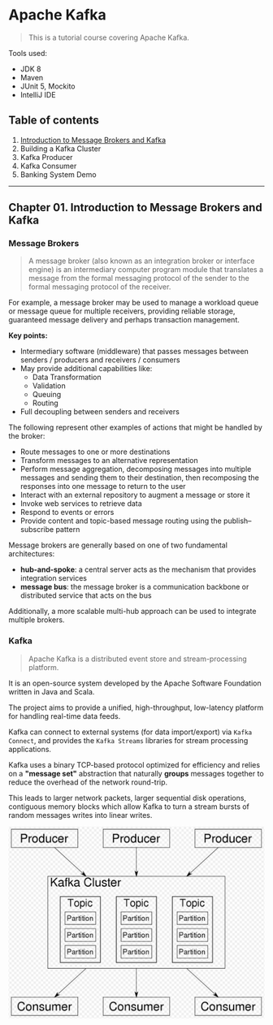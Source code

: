 # Apache Kafka

> This is a tutorial course covering Apache Kafka.

Tools used:

- JDK 8
- Maven
- JUnit 5, Mockito
- IntelliJ IDE

## Table of contents

1. [Introduction to Message Brokers and Kafka](https://github.com/backstreetbrogrammer/46_ApacheKafka?tab=readme-ov-file#chapter-01-introduction-to-message-brokers-and-kafka)
2. Building a Kafka Cluster
3. Kafka Producer
4. Kafka Consumer
5. Banking System Demo

---

## Chapter 01. Introduction to Message Brokers and Kafka

### Message Brokers

> A message broker (also known as an integration broker or interface engine) is an intermediary computer program module
> that translates a message from the formal messaging protocol of the sender to the formal messaging protocol of the
> receiver.

For example, a message broker may be used to manage a workload queue or message queue for multiple receivers, providing
reliable storage, guaranteed message delivery and perhaps transaction management.

**Key points:**

- Intermediary software (middleware) that passes messages between senders / producers and receivers / consumers
- May provide additional capabilities like:
    - Data Transformation
    - Validation
    - Queuing
    - Routing
- Full decoupling between senders and receivers

The following represent other examples of actions that might be handled by the broker:

- Route messages to one or more destinations
- Transform messages to an alternative representation
- Perform message aggregation, decomposing messages into multiple messages and sending them to their destination,
  then recomposing the responses into one message to return to the user
- Interact with an external repository to augment a message or store it
- Invoke web services to retrieve data
- Respond to events or errors
- Provide content and topic-based message routing using the publish–subscribe pattern

Message brokers are generally based on one of two fundamental architectures:

- **hub-and-spoke**: a central server acts as the mechanism that provides integration services
- **message bus**: the message broker is a communication backbone or distributed service that acts on the bus

Additionally, a more scalable multi-hub approach can be used to integrate multiple brokers.

### Kafka

> Apache Kafka is a distributed event store and stream-processing platform.

It is an open-source system developed by the Apache Software Foundation written in Java and Scala.

The project aims to provide a unified, high-throughput, low-latency platform for handling real-time data feeds.

Kafka can connect to external systems (for data import/export) via `Kafka Connect`, and provides the `Kafka Streams`
libraries for stream processing applications.

Kafka uses a binary TCP-based protocol optimized for efficiency and relies on a **"message set"** abstraction that
naturally **groups** messages together to reduce the overhead of the network round-trip.

This leads to larger network packets, larger sequential disk operations, contiguous memory blocks which allow Kafka to
turn a stream bursts of random messages writes into linear writes.

![KafkaOverview](KafkaOverview.PNG)

